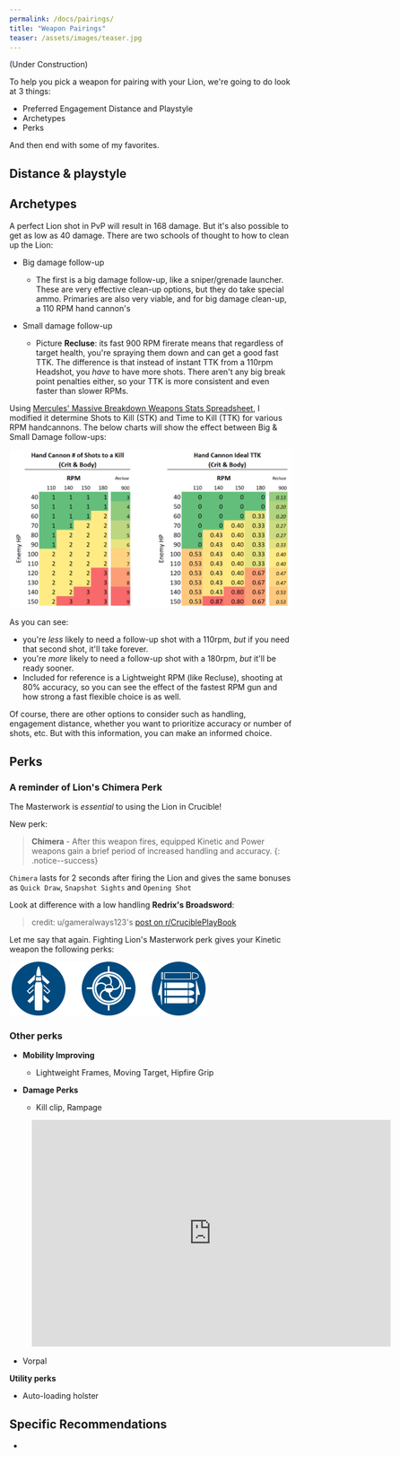 ```yaml
---
permalink: /docs/pairings/
title: "Weapon Pairings"
teaser: /assets/images/teaser.jpg
---
```


(Under Construction)

To help you pick a weapon for pairing with your Lion, we're going to do look at 3 things:
- Preferred Engagement Distance and Playstyle
- Archetypes
- Perks

And then end with some of my favorites.

## Distance & playstyle

## Archetypes

A perfect Lion shot in PvP will result in 168 damage. But it's also possible to get as low as 40 damage. There are two schools of thought to how to clean up the Lion:

- Big damage follow-up
  - The first is a big damage follow-up, like a sniper/grenade launcher. These are very effective clean-up options, but they do take special ammo. Primaries are also very viable, and for big damage clean-up, a 110 RPM hand cannon's

- Small damage follow-up
  - Picture **Recluse**:  its fast 900 RPM firerate means that regardless of target health, you're spraying them down and can get a good fast TTK. The difference is that instead of instant TTK from a 110rpm Headshot, you _have_ to have more shots. There aren't any big break point penalties either, so your TTK is more consistent and even faster than slower RPMs.

Using [Mercules' Massive Breakdown Weapons Stats Spreadsheet](https://docs.google.com/spreadsheets/d/1_6zsM7kzvg0aUT8YtM_-Wg_5K1gKDOlrwfVzutEjq-s/edit#gid=0), I modified it determine Shots to Kill (STK) and Time to Kill (TTK) for various RPM handcannons. The below charts will show the effect between Big & Small Damage follow-ups:

![STK & TTK](/assets/images/hc_ttk.png)

As you can see:
- you're _less_ likely to need a follow-up shot with a 110rpm, _but_ if you need that second shot, it'll take forever.
- you're _more_ likely to need a follow-up shot with a 180rpm, _but_ it'll be ready sooner.
- Included for reference is a Lightweight RPM (like Recluse), shooting at 80% accuracy, so you can see the effect of the fastest RPM gun and how strong a fast flexible choice is as well.

Of course, there are other options to consider such as handling, engagement distance, whether you want to prioritize accuracy or number of shots, etc. But with this information, you can make an informed choice.


## Perks

### A reminder of Lion's Chimera Perk
The Masterwork is *essential* to using the Lion in Crucible!

New perk:
> **Chimera** - After this weapon fires, equipped Kinetic and Power weapons gain a brief period of increased handling and accuracy.
{: .notice--success}

`Chimera` lasts for 2 seconds after firing the Lion and gives the same bonuses as `Quick Draw`, `Snapshot Sights` and `Opening Shot`

Look at difference with a low handling **Redrix's Broadsword**:

<blockquote class="imgur-embed-pub" lang="en" data-id="a/QvxoTAA"><a href="//imgur.com/a/QvxoTAA"></a></blockquote><script async src="//s.imgur.com/min/embed.js" charset="utf-8"></script>

>credit: u/gameralways123's [post on r/CruciblePlayBook](https://www.reddit.com/r/CruciblePlaybook/comments/9ph01t/quick_breakdown_of_chimera_on_fighting_lion/)

Let me say that again. Fighting Lion's Masterwork perk gives your Kinetic weapon the following perks:

![Chimera Perks](/assets/images/chimera_perks.png)

### Other perks

- **Mobility Improving**

  - Lightweight Frames, Moving Target, Hipfire Grip

- **Damage Perks**

  - Kill clip, Rampage
<figure class="video_container">
  <iframe src='https://gfycat.com/ifr/ablewhoppingargusfish' frameborder='0' scrolling='no' allowfullscreen width='640' height='404'></iframe>
</figure>

- Vorpal

**Utility perks**

- Auto-loading holster

## Specific Recommendations

-
